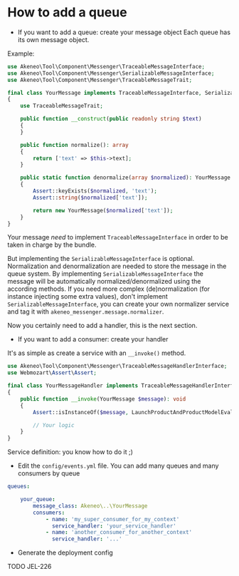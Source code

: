 # How to add a queue

- If you want to add a queue: create your message object
Each queue has its own message object.

Example:

```php
use Akeneo\Tool\Component\Messenger\TraceableMessageInterface;
use Akeneo\Tool\Component\Messenger\SerializableMessageInterface;
use Akeneo\Tool\Component\Messenger\TraceableMessageTrait;

final class YourMessage implements TraceableMessageInterface, SerializableMessageInterface
{
    use TraceableMessageTrait;

    public function __construct(public readonly string $text)
    {
    }

    public function normalize(): array
    {
        return ['text' => $this->text];
    }

    public static function denormalize(array $normalized): YourMessage
    {
        Assert::keyExists($normalized, 'text');
        Assert::string($normalized['text']);

        return new YourMessage($normalized['text']);
    }
}
```

Your message *need* to implement `TraceableMessageInterface` in order to be taken in charge by the bundle.

But implementing the `SerializableMessageInterface` is optional. Normalization and denormalization are needed to store the message in the queue system. 
By implementing `SerializableMessageInterface` the message will be automatically normalized/denormalized using the according methods.
If you need more complex (de)normalization (for instance injecting some extra values), don't implement `SerializableMessageInterface`, 
you can create your own normalizer service and tag it with `akeneo_messenger.message.normalizer`.

Now you certainly need to add a handler, this is the next section.


- If you want to add a consumer: create your handler

It's as simple as create a service with an `__invoke()` method.

```php
use Akeneo\Tool\Component\Messenger\TraceableMessageHandlerInterface;
use Webmozart\Assert\Assert;

final class YourMessageHandler implements TraceableMessageHandlerInterface
{
    public function __invoke(YourMessage $message): void
    {
        Assert::isInstanceOf($message, LaunchProductAndProductModelEvaluationsMessage::class);

        // Your logic
    }
}
```

Service definition: you know how to do it ;)


- Edit the `config/events.yml` file.
You can add many queues and many consumers by queue

```yaml
queues:

    your_queue:
        message_class: Akeneo\..\YourMessage
        consumers:
            - name: 'my_super_consumer_for_my_context'
              service_handler: 'your_service_handler'
            - name: 'another_consumer_for_another_context'
              service_handler: '...'

```

- Generate the deployment config

TODO JEL-226
